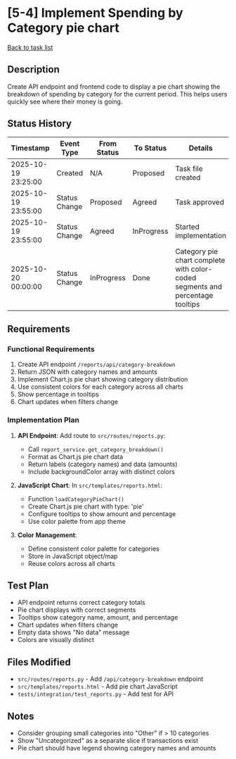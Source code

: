 # [5-4] Implement Spending by Category pie chart

[Back to task list](./tasks.md)

## Description

Create API endpoint and frontend code to display a pie chart showing the breakdown of spending by category for the current period. This helps users quickly see where their money is going.

## Status History

| Timestamp | Event Type | From Status | To Status | Details | User |
|-----------|------------|-------------|-----------|---------|------|
| 2025-10-19 23:25:00 | Created | N/A | Proposed | Task file created | Saeed |
| 2025-10-19 23:55:00 | Status Change | Proposed | Agreed | Task approved | Saeed |
| 2025-10-19 23:55:00 | Status Change | Agreed | InProgress | Started implementation | Saeed |
| 2025-10-20 00:00:00 | Status Change | InProgress | Done | Category pie chart complete with color-coded segments and percentage tooltips | Saeed |

## Requirements

### Functional Requirements
1. Create API endpoint `/reports/api/category-breakdown`
2. Return JSON with category names and amounts
3. Implement Chart.js pie chart showing category distribution
4. Use consistent colors for each category across all charts
5. Show percentage in tooltips
6. Chart updates when filters change

### Implementation Plan

1. **API Endpoint**: Add route to `src/routes/reports.py`:
   - Call `report_service.get_category_breakdown()`
   - Format as Chart.js pie chart data
   - Return labels (category names) and data (amounts)
   - Include backgroundColor array with distinct colors

2. **JavaScript Chart**: In `src/templates/reports.html`:
   - Function `loadCategoryPieChart()`
   - Create Chart.js pie chart with type: 'pie'
   - Configure tooltips to show amount and percentage
   - Use color palette from app theme

3. **Color Management**:
   - Define consistent color palette for categories
   - Store in JavaScript object/map
   - Reuse colors across all charts

## Test Plan

- API endpoint returns correct category totals
- Pie chart displays with correct segments
- Tooltips show category name, amount, and percentage
- Chart updates when filters change
- Empty data shows "No data" message
- Colors are visually distinct

## Files Modified

- `src/routes/reports.py` - Add `/api/category-breakdown` endpoint
- `src/templates/reports.html` - Add pie chart JavaScript
- `tests/integration/test_reports.py` - Add test for API

## Notes

- Consider grouping small categories into "Other" if > 10 categories
- Show "Uncategorized" as a separate slice if transactions exist
- Pie chart should have legend showing category names and amounts

